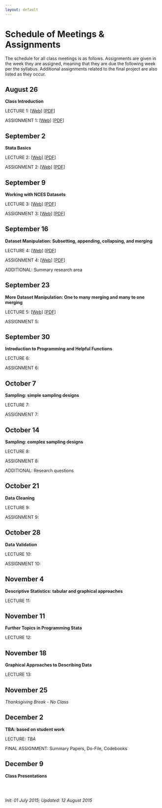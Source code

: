 ```yaml
---
layout: default
---
```


# Schedule of Meetings & Assignments

The schedule for all class meetings is as follows. Assignments are given in the week they are assigned, meaning that they are due the following week per the syllabus. Additional assignments related to the final project are also listed as they occur.

## August 26

**Class Introduction**  

LECTURE 1: [[Web](https://cdn.rawgit.com/btskinner/lpo9951/5cfc341f1ec7af1ca673277025afa9622bd25e80/lecture/lecture1_introduction.html)] [[PDF](https://github.com/btskinner/lpo9951/raw/master/lecture/lecture1_introduction.pdf)]  

ASSIGNMENT 1: [[Web](https://cdn.rawgit.com/btskinner/lpo9951/master/assignments/assignment1.html)] [[PDF](https://github.com/btskinner/lpo9951/raw/master/assignments/assignment1.pdf)]  


## September 2

**Stata Basics**

LECTURE 2: [[Web](https://cdn.rawgit.com/btskinner/lpo9951/master/lecture/lecture2_stata_basics.html)] [[PDF](https://github.com/btskinner/lpo9951/raw/master/lecture/lecture2_stata_basics.pdf)]  

ASSIGNMENT 2: [[Web](https://cdn.rawgit.com/btskinner/lpo9951/master/assignments/assignment2.html)] [[PDF](https://github.com/btskinner/lpo9951/raw/master/assignments/assignment2.pdf)]  


## September 9

**Working with NCES Datasets**

LECTURE 3: [[Web](https://cdn.rawgit.com/btskinner/lpo9951/5cfc341f1ec7af1ca673277025afa9622bd25e80/lecture/lecture3_nces_datasets.html)]  [[PDF](https://github.com/btskinner/lpo9951/raw/master/lecture/lecture3_nces_datasets.pdf)]  

ASSIGNMENT 3: [[Web](https://cdn.rawgit.com/btskinner/lpo9951/master/assignments/assignment3.html)] [[PDF](https://github.com/btskinner/lpo9951/raw/master/assignments/assignment3.pdf)]

## September 16

**Dataset Manipulation: Subsetting, appending, collapsing, and merging**

LECTURE 4: [[Web](https://cdn.rawgit.com/btskinner/lpo9951/master/lecture/lecture4_dataset_manipulation.html)]  [[PDF](https://github.com/btskinner/lpo9951/raw/master/lecture/lecture4_dataset_manipulation.pdf)]  

ASSIGNMENT 4: [[Web](https://cdn.rawgit.com/btskinner/lpo9951/master/assignments/assignment4.html)] [[PDF](https://github.com/btskinner/lpo9951/raw/master/assignments/assignment4.pdf)]

ADDITIONAL: Summary research area


## September 23

**More Dataset Manipulation: One to many merging and many to one merging**

LECTURE 5: [[Web](https://cdn.rawgit.com/btskinner/lpo9951/master/lecture/lecture5_more_dataset_manipulation.html)]  [[PDF](https://github.com/btskinner/lpo9951/raw/master/lecture/lecture5_more_dataset_manipulation.pdf)] 

ASSIGNMENT 5:

## September 30

**Introduction to Programming and Helpful Functions**

LECTURE 6: 

ASSIGNMENT 6: 

## October 7

**Sampling: simple sampling designs**

LECTURE 7: 

ASSIGNMENT 7: 


## October 14

**Sampling: complex sampling designs**

LECTURE 8: 

ASSIGNMENT 8:  

ADDITIONAL: Research questions

## October 21

**Data Cleaning**

LECTURE 9: 

ASSIGNMENT 9:

## October 28

**Data Validation**

LECTURE 10: 

ASSIGNMENT 10: 

## November 4

**Descriptive Statistics: tabular and graphical approaches**

LECTURE 11: 


## November 11

**Further Topics in Programming Stata**

LECTURE 12: 

## November 18

**Graphical Approaches to Describing Data**

LECTURE 13: 


## November 25

*Thanksgiving Break - No Class*


## December 2

**TBA: based on student work**

LECTURE: *TBA* 

FINAL ASSIGNMENT: Summary Papers, Do-File, Codebooks

## December 9

**Class Presentations**



<br><br>

*Init: 01 July 2015; Updated: 12 August 2015*

<br>




